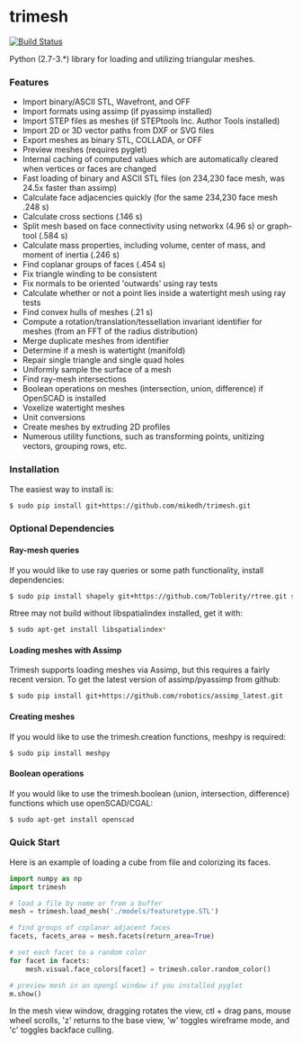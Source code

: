 # trimesh #
[![Build Status](https://travis-ci.org/mikedh/trimesh.svg?branch=master)](https://travis-ci.org/mikedh/trimesh)

Python (2.7-3.*) library for loading and utilizing triangular meshes.

### Features ###
* Import binary/ASCII STL, Wavefront, and OFF
* Import formats using assimp (if pyassimp installed)
* Import STEP files as meshes (if STEPtools Inc. Author Tools installed)
* Import 2D or 3D vector paths from DXF or SVG files
* Export meshes as binary STL, COLLADA, or OFF
* Preview meshes (requires pyglet)
* Internal caching of computed values which are automatically cleared when vertices or faces are changed
* Fast loading of binary and ASCII STL files (on 234,230 face mesh, was 24.5x faster than assimp)
* Calculate face adjacencies quickly (for the same 234,230 face mesh .248 s)
* Calculate cross sections (.146 s)
* Split mesh based on face connectivity using networkx (4.96 s) or graph-tool (.584 s)
* Calculate mass properties, including volume, center of mass, and moment of inertia (.246 s)
* Find coplanar groups of faces (.454 s)
* Fix triangle winding to be consistent 
* Fix normals to be oriented 'outwards' using ray tests
* Calculate whether or not a point lies inside a watertight mesh using ray tests
* Find convex hulls of meshes (.21 s)
* Compute a rotation/translation/tessellation invariant identifier for meshes (from an FFT of the radius distribution)
* Merge duplicate meshes from identifier
* Determine if a mesh is watertight (manifold)
* Repair single triangle and single quad holes
* Uniformly sample the surface of a mesh
* Find ray-mesh intersections
* Boolean operations on meshes (intersection, union, difference) if OpenSCAD is installed
* Voxelize watertight meshes
* Unit conversions
* Create meshes by extruding 2D profiles
* Numerous utility functions, such as transforming points, unitizing vectors, grouping rows, etc. 

### Installation ###
The easiest way to install is:
```bash
$ sudo pip install git+https://github.com/mikedh/trimesh.git
```

### Optional Dependencies ###

#### Ray-mesh queries ####
If you would like to use ray queries or some path functionality, install dependencies:
```bash
$ sudo pip install shapely git+https://github.com/Toblerity/rtree.git svg.path 
```

Rtree may not build without libspatialindex installed, get it with:
```bash
$ sudo apt-get install libspatialindex* 
```

#### Loading meshes with Assimp ####
Trimesh supports loading meshes via Assimp, but this requires a fairly recent version.
To get the latest version of assimp/pyassimp from github:
```bash
$ sudo pip install git+https://github.com/robotics/assimp_latest.git 
```

#### Creating meshes ####
If you would like to use the trimesh.creation functions, meshpy is required:
```bash
$ sudo pip install meshpy
```

#### Boolean operations ####
If you would like to use the trimesh.boolean (union, intersection, difference) functions which use openSCAD/CGAL:
```bash
$ sudo apt-get install openscad
```

### Quick Start ###

Here is an example of loading a cube from file and colorizing its faces.

```python
import numpy as np
import trimesh

# load a file by name or from a buffer
mesh = trimesh.load_mesh('./models/featuretype.STL')

# find groups of coplanar adjacent faces
facets, facets_area = mesh.facets(return_area=True)

# set each facet to a random color
for facet in facets:
    mesh.visual.face_colors[facet] = trimesh.color.random_color()

# preview mesh in an opengl window if you installed pyglet 
m.show()
```

In the mesh view window, dragging rotates the view, ctl + drag pans, mouse wheel scrolls, 'z' returns to the base view, 'w' toggles wireframe mode, and 'c' toggles backface culling.